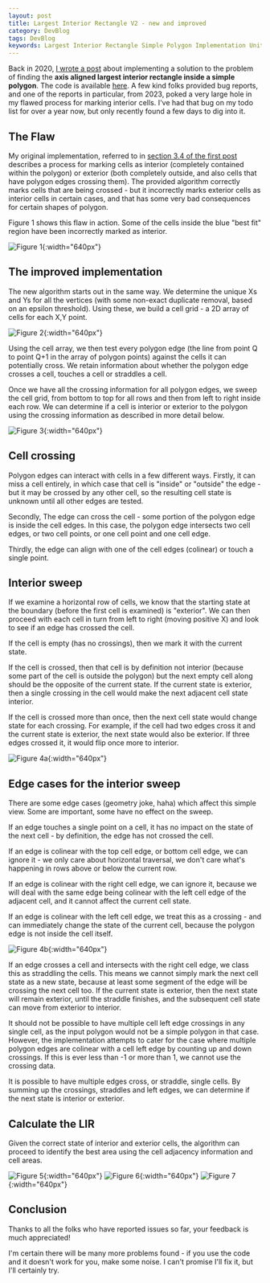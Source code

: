 ```yaml
---
layout: post
title: Largest Interior Rectangle V2 - new and improved
category: DevBlog
tags: DevBlog
keywords: Largest Interior Rectangle Simple Polygon Implementation Unity3d Mathematics
---
```

Back in 2020, [I wrote a post][post_1] about implementing a solution to the problem
of finding the **axis aligned largest interior rectangle inside a simple polygon**. The code is available [here][the_repo]. 
A few kind folks provided bug reports, and one of the reports in particular, from 2023, poked a very large
hole in my flawed process for marking interior cells. I've had that bug on my todo list for over a year now,
but only recently found a few days to dig into it.

## The Flaw

My original implementation, referred to in [section 3.4 of the first post][post_1_section_3_4] describes a process
for marking cells as interior (completely contained within the polygon) or exterior (both completely outside, and
also cells that have polygon edges crossing them). The provided algorithm correctly marks cells that are being
crossed - but it incorrectly marks exterior cells as interior cells in certain cases, and that has some very
bad consequences for certain shapes of polygon.

Figure 1 shows this flaw in action. Some of the cells inside the blue "best fit" region have been incorrectly marked
as interior.


![Figure 1](/assets/images/lirv2/lirv2_flawed.png "Figure 1: I'm not certain, but I don't think that's completely inside the polygon."){:width="640px"}


## The improved implementation

The new algorithm starts out in the same way. We determine the unique Xs and Ys for all the vertices (with some
non-exact duplicate removal, based on an epsilon threshold). Using these, we build a cell grid - a 2D array of cells
for each X,Y point.

![Figure 2](/assets/images/lirv2/lirv2_cellarray.png "Figure 2: The cell array."){:width="640px"}

Using the cell array, we then test every polygon edge (the line from point Q to point Q+1 in the array of polygon
points) against the cells it can potentially cross. We retain information about whether the polygon edge crosses a cell,
touches a cell or straddles a cell.

Once we have all the crossing information for all polygon edges, we sweep the cell grid, from bottom to
top for all rows and then from left to right inside each row. We can determine if a cell is interior or exterior
to the polygon using the crossing information as described in more detail below.

![Figure 3](/assets/images/lirv2/lirv2_interiorcells.png "Figure 3: Interior cells."){:width="640px"}

## Cell crossing

Polygon edges can interact with cells in a few different ways. Firstly, it can miss a cell entirely, in which case that cell
is "inside" or "outside" the edge - but it may be crossed by any other cell, so the resulting cell state is unknown
until all other edges are tested.

Secondly, The edge can cross the cell - some portion of the polygon edge is inside the cell edges. In this case, the
polygon edge intersects two cell edges, or two cell points, or one cell point and one cell edge.

Thirdly, the edge can align with one of the cell edges (colinear) or touch a single point.

## Interior sweep

If we examine a horizontal row of cells, we know that the starting state at the boundary (before the first cell is examined) is
"exterior". We can then proceed with each cell in turn from left to right (moving positive X) and look to see if an edge
has crossed the cell.

If the cell is empty (has no crossings), then we mark it with the current state.

If the cell is crossed, then that cell is by definition not interior (because some part of the cell is outside the polygon)
but the next empty cell along should be the opposite of the current state. If the current state is exterior, then a single crossing
in the cell would make the next adjacent cell state interior.

If the cell is crossed more than once, then the next cell state would change state for each crossing. For example, if the
cell had two edges cross it and the current state is exterior, the next state would also be exterior. If three edges
crossed it, it would flip once more to interior.

![Figure 4a](/assets/images/lirv2/lirv2_sweep.png "Figure 4a: Cell state during sweep."){:width="640px"}

## Edge cases for the interior sweep

There are some edge cases (geometry joke, haha) which affect this simple view. Some are important, some have no effect on
the sweep.

If an edge touches a single point on a cell, it has no impact on the state of the next cell - by definition, the edge
has not crossed the cell.

If an edge is colinear with the top cell edge, or bottom cell edge, we can ignore it - we only care about horizontal
traversal, we don't care what's happening in rows above or below the current row.

If an edge is colinear with the right cell edge, we can ignore it, because we will deal with the same edge being
colinear with the left cell edge of the adjacent cell, and it cannot affect the current cell state.

If an edge is colinear with the left cell edge, we treat this as a crossing - and can immediately change the state
of the current cell, because the polygon edge is not inside the cell itself.

![Figure 4b](/assets/images/lirv2/lirv2_cellcross.png "Figure 4b: Types of cell crossing."){:width="640px"}

If an edge crosses a cell and intersects with the right cell edge, we class this as straddling the cells. This means
we cannot simply mark the next cell state as a new state, because at least some segment of the edge will be crossing
the next cell too. If the current state is exterior, then the next state will remain exterior, until the straddle
finishes, and the subsequent cell state can move from exterior to interior.

It should not be possible to have multiple cell left edge crossings in any single cell, as the input polygon would not
be a simple polygon in that case. However, the implementation attempts to cater for the case where multiple polygon
edges are colinear with a cell left edge by counting up and down crossings. If this is ever less than -1 or more than 1,
we cannot use the crossing data.

It is possible to have multiple edges cross, or straddle, single cells. By summing up the crossings, straddles and
left edges, we can determine if the next state is interior or exterior.

## Calculate the LIR

Given the correct state of interior and exterior cells, the algorithm can proceed to identify the best area using
the cell adjacency information and cell areas.

![Figure 5](/assets/images/lirv2/lirv2_working.png "Figure 5: Correct LIR."){:width="640px"}
![Figure 6](/assets/images/lirv2/lirv2_working2.png "Figure 6: Correct LIR for issue 6."){:width="640px"}
![Figure 7](/assets/images/lirv2/lirv2_working4.png "Figure 7: Correct LIR for issue 7."){:width="640px"}

## Conclusion

Thanks to all the folks who have reported issues so far, your feedback is much appreciated!

I'm certain there will be many more problems found - if you use the code and it doesn't work for you, make some noise.
I can't promise I'll fix it, but I'll certainly try.






[post_1]: https://evryway.com/largest-interior/
[post_1_section_3_4]: https://evryway.com/largest-interior/#step4

[the_repo]: https://github.com/Evryway/lir

